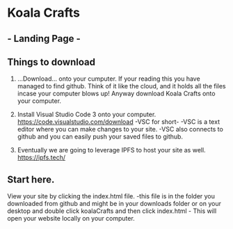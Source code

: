 # Koala Crafts

## - Landing Page -


## Things to download 
1.  ...Download... onto your cumputer.  If your reading this you have managed to find github.
    Think of it like the cloud, and it holds all the files incase your computer blows up!  Anyway download Koala Crafts onto your computer. 

2.  Install Visual Studio Code 3 onto your computer. https://code.visualstudio.com/download -VSC for short- 
    -VSC is a text editor where you can make changes to your site. 
    -VSC also connects to github and you can easily push your saved files to github.

3.  Eventually we are going to leverage IPFS to host your site as well. https://ipfs.tech/


## Start here. 

View your site by clicking the index.html file.  -this file is in the folder you downloaded from github and might be in your downloads folder or on your desktop and double click koalaCrafts and then click index.html -  This will open your website locally on your computer.  


